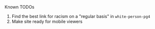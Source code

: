 Known TODOs

1. Find the best link for racism on a "regular basis" in `white-person-pg4`
2. Make site ready for mobile viewers
